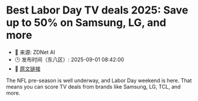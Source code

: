 # Best Labor Day TV deals 2025: Save up to 50% on Samsung, LG, and more
- 📅 来源: ZDNet AI
- 🕒 发布时间（东八区）: 2025-09-01 08:42:00
- 🔗 [原文链接](https://www.zdnet.com/article/best-tv-labor-day-deals/)

The NFL pre-season is well underway, and Labor Day weekend is here. That means you can score TV deals from brands like Samsung, LG, TCL, and more.